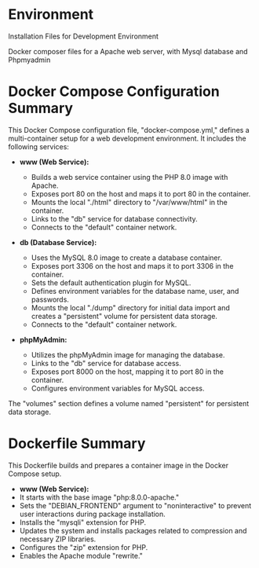 # Environment
Installation Files for Development Environment

Docker composer files for a Apache web server, with Mysql database and Phpmyadmin

# Docker Compose Configuration Summary

This Docker Compose configuration file, "docker-compose.yml," defines a multi-container setup for a web development environment. It includes the following services:

- **www (Web Service):**
  - Builds a web service container using the PHP 8.0 image with Apache.
  - Exposes port 80 on the host and maps it to port 80 in the container.
  - Mounts the local "./html" directory to "/var/www/html" in the container.
  - Links to the "db" service for database connectivity.
  - Connects to the "default" container network.

- **db (Database Service):**
  - Uses the MySQL 8.0 image to create a database container.
  - Exposes port 3306 on the host and maps it to port 3306 in the container.
  - Sets the default authentication plugin for MySQL.
  - Defines environment variables for the database name, user, and passwords.
  - Mounts the local "./dump" directory for initial data import and creates a "persistent" volume for persistent data storage.
  - Connects to the "default" container network.

- **phpMyAdmin:**
  - Utilizes the phpMyAdmin image for managing the database.
  - Links to the "db" service for database access.
  - Exposes port 8000 on the host, mapping it to port 80 in the container.
  - Configures environment variables for MySQL access.

The "volumes" section defines a volume named "persistent" for persistent data storage.

# Dockerfile Summary
This Dockerfile builds and prepares a container image in the Docker Compose setup.

- **www (Web Service):**
 - It starts with the base image "php:8.0.0-apache."
 - Sets the "DEBIAN_FRONTEND" argument to "noninteractive" to prevent user interactions during package installation.
 - Installs the "mysqli" extension for PHP.
 - Updates the system and installs packages related to compression and necessary ZIP libraries.
 - Configures the "zip" extension for PHP.
 - Enables the Apache module "rewrite."

